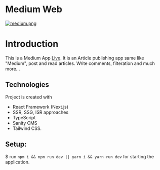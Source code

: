 # Medium Web

[![medium.png](https://i.postimg.cc/J7krYhRR/medium.png)](https://postimg.cc/pyPMpR9S)

# Introduction
This is a Medium App [Live](https://i.postimg.cc/J7krYhRR/medium.png).
It is an Article publishing app same like "Medium", post and read articles. Write comments, filteration and much more...

## Technologies
Project is created with 
* React Framework (Next.js) 
* SSR, SSG, ISR approaches
* TypeScript
* Sanity CMS
* Tailwind CSS. 

## Setup:
$ run `npm i && npm run dev || yarn i && yarn run dev` for starting the application.
